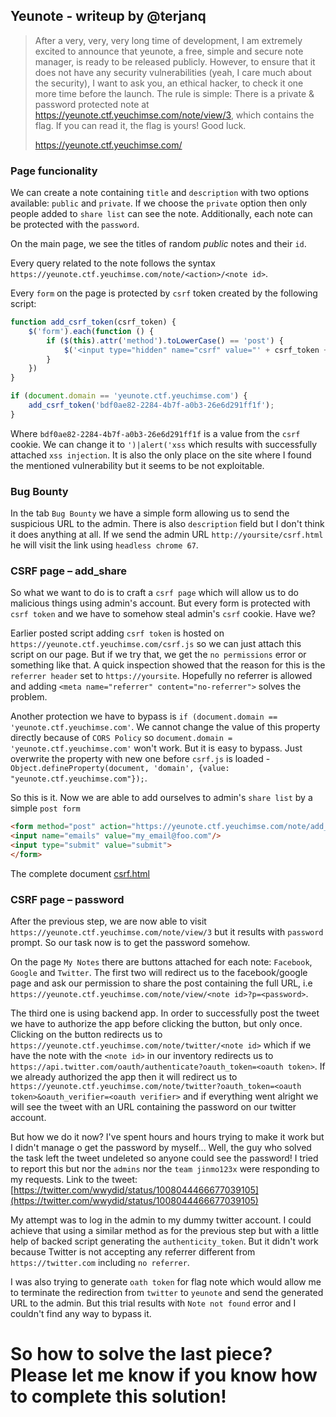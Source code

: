 Yeunote - writeup by @terjanq
---

> After a very, very, very long time of development, I am extremely excited to announce that yeunote, a free, simple and secure note manager, is ready to be released publicly. However, to ensure that it does not have any security vulnerabilities (yeah, I care much about the security), I want to ask you, an ethical hacker, to check it one more time before the launch. The rule is simple: There is a private & password protected note at https://yeunote.ctf.yeuchimse.com/note/view/3, which contains the flag. If you can read it, the flag is yours! Good luck.
> 
> https://yeunote.ctf.yeuchimse.com/



### Page funcionality

We can create a note containing  `title` and `description` with two options available: `public` and `private`. If we choose the `private` option then only people added to `share list` can see the note. Additionally, each note can be protected with the `password`. 

On the main page, we see the titles of random *public* notes and their `id`. 

Every query related to the note follows the syntax `https://yeunote.ctf.yeuchimse.com/note/<action>/<note id>`.

Every `form` on the page is protected by `csrf` token created by the following script:

```js
function add_csrf_token(csrf_token) {
    $('form').each(function () {
        if ($(this).attr('method').toLowerCase() == 'post') {
            $('<input type="hidden" name="csrf" value="' + csrf_token + '" />').appendTo($(this));
        }
    })
}

if (document.domain == 'yeunote.ctf.yeuchimse.com') {
    add_csrf_token('bdf0ae82-2284-4b7f-a0b3-26e6d291ff1f');
}
```

Where `bdf0ae82-2284-4b7f-a0b3-26e6d291ff1f` is a value from the  `csrf` cookie. We can change it to `')|alert('xss` which results with successfully attached `xss injection`. It is also the only place on the site where I found the mentioned vulnerability but it seems to be not exploitable. 


### Bug Bounty
In the tab `Bug Bounty` we have a simple form allowing us to send the suspicious URL to the admin. There is also `description` field but I don't think it does anything at all. If we send the admin URL `http://yoursite/csrf.html` he will visit the link using `headless chrome 67`. 

### CSRF page &ndash; add_share

So what we want to do is to craft a `csrf page` which will allow us to do malicious things using admin's account. But every form is protected with `csrf token` and we have to somehow steal admin's `csrf` cookie. Have we? 

Earlier posted script adding `csrf token` is hosted on `https://yeunote.ctf.yeuchimse.com/csrf.js` so we can just attach this script on our page. But if we try that, we get the `no permissions` error or something like that. A quick inspection showed that the reason for this is the `referrer header` set to `https://yoursite`. 
Hopefully no referrer is allowed and adding `<meta name="referrer" content="no-referrer">` solves the problem.

Another protection we have to bypass is `if (document.domain == 'yeunote.ctf.yeuchimse.com'`. We cannot change the value of this property directly because of `CORS Policy` so `document.domain = 'yeunote.ctf.yeuchimse.com'` won't work. But it is easy to bypass. Just overwrite the property with new one before `csrf.js` is loaded - `Object.defineProperty(document, 'domain', {value: "yeunote.ctf.yeuchimse.com"});`. 

So this is it. Now we are able to add ourselves to admin's `share list` by a simple `post form`

```html
<form method="post" action="https://yeunote.ctf.yeuchimse.com/note/add_share/3">
<input name="emails" value="my_email@foo.com"/>
<input type="submit" value="submit">
</form>
```

The complete document [csrf.html]

### CSRF page &ndash; password

After the previous step, we are now able to visit `https://yeunote.ctf.yeuchimse.com/note/view/3` but it results with `password` prompt. So our task now is to get the password somehow.

On the page `My Notes` there are buttons attached for each note: `Facebook`, `Google` and `Twitter`. The first two will redirect us to the facebook/google page and ask our permission to share the post containing the full URL, i.e `https://yeunote.ctf.yeuchimse.com/note/view/<note id>?p=<password>`. 

The third one is using backend app. In order to successfully post the tweet we have to authorize the app before clicking the button, but only once. Clicking on the button redirects us to `https://yeunote.ctf.yeuchimse.com/note/twitter/<note id>` which if we have the note with the `<note id>` in our inventory redirects us to `https://api.twitter.com/oauth/authenticate?oauth_token=<oauth token>`. If we already authorized the app then it will redirect us to `https://yeunote.ctf.yeuchimse.com/note/twitter?oauth_token=<oauth token>&oauth_verifier=<oauth verifier>` and if everything went alright we will see the tweet with an URL containing the password on our twitter account. 

But how we do it now? I've spent hours and hours trying to make it work but I didn't manage o get the password by myself... Well, the guy who solved the task left the tweet undeleted so anyone could see the password! I tried to report this but nor the `admins` nor the `team jinmo123x` were responding to my requests. Link to the tweet: [https://twitter.com/wwydid/status/1008044466677039105](https://twitter.com/wwydid/status/1008044466677039105)

My attempt was to log in the admin to my dummy twitter account. I could achieve that using a similar method as for the previous step but with a little help of backed script generating the `authenticity_token`. But it didn't work because Twitter is not accepting any referrer different from `https://twitter.com` including `no referrer`. 

I was also trying to generate `oath token` for flag note which would allow me to terminate the redirection from `twitter` to `yeunote` and send the generated URL to the admin. But this trial results with `Note not found` error and I couldn't find any way to bypass it.

# So how to solve the last piece? Please let me know if you know how to complete this solution!

[csrf.html]: <./csrf.html>
